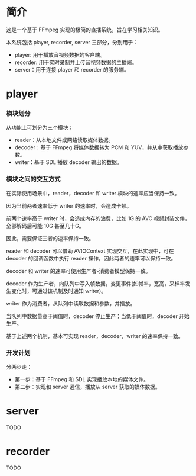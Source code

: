 # 简介
这是一个基于 FFmpeg 实现的极简的直播系统，旨在学习相关知识。

本系统包括 player, recorder, server 三部分，分别用于：
* player: 用于播放音视频数据的客户端。
* recorder: 用于实时录制并上传音视频数据的主播端。
* server：用于连接 player 和 recorder 的服务端。

# player

### 模块划分
从功能上可划分为三个模块：
* reader：从本地文件或网络读取媒体数据。
* decoder：基于 FFmpeg 将媒体数据转为 PCM 和 YUV，并从中获取播放参数。
* writer：基于 SDL 播放 decoder 输出的数据。

### 模块之间的交互方式
在实际使用场景中，reader，decoder 和 writer 模块的速率应当保持一致。

因为当前两者速率低于 writer 的速率时，会造成卡顿。

前两个速率高于 writer 时，会造成内存的浪费，比如 1G 的 AVC 视频封装文件，全部解码后可能 10G 甚至几十G。

因此，需要保证三者的速率保持一致。

reader 和 decoder 可以借助 AVIOContext 实现交互，在此实现中，可在 decoder 的回调函数中执行 reader 操作。因此两者的速率可以保持一致。

decoder 和 writer 的速率可使用生产者-消费者模型保持一致。

decoder 作为生产者，向队列中写入帧数据，变更事件(如帧率，宽高，采样率发生变化时，可通过该机制及时通知 writer)。

writer 作为消费者，从队列中读取数据和参数，并播放。

当队列中数据量高于阈值时，decoder 停止生产；当低于阈值时，decoder 开始生产。

基于上述两个机制，基本可实现 reader，decoder，writer 的速率保持一致。

### 开发计划
分两步走：
* 第一步：基于 FFmpeg 和 SDL 实现播放本地的媒体文件。
* 第二步：实现和 server 通信，播放从 server 获取的媒体数据。

# server

TODO

# recorder

TODO
